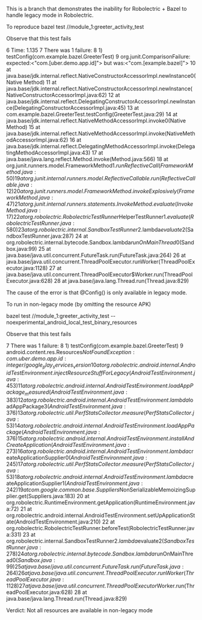 This is a branch that demonstrates the inability for Robolectric + Bazel to handle legacy mode in Robolectric.

To reproduce
bazel test //module_1:greeter_activity_test 

Observe that this test fails

  6 Time: 1.135
  7 There was 1 failure:
  8 1) testConfig(com.example.bazel.GreeterTest)
  9 org.junit.ComparisonFailure: expected:<"com.[uber.demo.app.id]"> but was:<"com.[example.bazel]">
 10         at java.base/jdk.internal.reflect.NativeConstructorAccessorImpl.newInstance0(Native Method)
 11         at java.base/jdk.internal.reflect.NativeConstructorAccessorImpl.newInstance(NativeConstructorAccessorImpl.java:62)
 12         at java.base/jdk.internal.reflect.DelegatingConstructorAccessorImpl.newInstance(DelegatingConstructorAccessorImpl.java:45)
 13         at com.example.bazel.GreeterTest.testConfig(GreeterTest.java:29)
 14         at java.base/jdk.internal.reflect.NativeMethodAccessorImpl.invoke0(Native Method)
 15         at java.base/jdk.internal.reflect.NativeMethodAccessorImpl.invoke(NativeMethodAccessorImpl.java:62)
 16         at java.base/jdk.internal.reflect.DelegatingMethodAccessorImpl.invoke(DelegatingMethodAccessorImpl.java:43)
 17         at java.base/java.lang.reflect.Method.invoke(Method.java:566)
 18         at org.junit.runners.model.FrameworkMethod$1.runReflectiveCall(FrameworkMethod.java:50)
 19         at org.junit.internal.runners.model.ReflectiveCallable.run(ReflectiveCallable.java:12)
 20         at org.junit.runners.model.FrameworkMethod.invokeExplosively(FrameworkMethod.java:47)
 21         at org.junit.internal.runners.statements.InvokeMethod.evaluate(InvokeMethod.java:17)
 22         at org.robolectric.RobolectricTestRunner$HelperTestRunner$1.evaluate(RobolectricTestRunner.java:580)
 23         at org.robolectric.internal.SandboxTestRunner$2.lambda$evaluate$2(SandboxTestRunner.java:287)
 24         at org.robolectric.internal.bytecode.Sandbox.lambda$runOnMainThread$0(Sandbox.java:99)
 25         at java.base/java.util.concurrent.FutureTask.run(FutureTask.java:264)
 26         at java.base/java.util.concurrent.ThreadPoolExecutor.runWorker(ThreadPoolExecutor.java:1128)
 27         at java.base/java.util.concurrent.ThreadPoolExecutor$Worker.run(ThreadPoolExecutor.java:628)
 28         at java.base/java.lang.Thread.run(Thread.java:829)

The cause of the error is that @Config() is only available in legacy mode. 

To run in non-legacy mode (by omitting the resource APK)

bazel test //module_1:greeter_activity_test --noexperimental_android_local_test_binary_resources   

Observe that this test fails

  7 There was 1 failure:
  8 1) testConfig(com.example.bazel.GreeterTest)
  9 android.content.res.Resources$NotFoundException: com.uber.demo.app.id:integer/google_play_services_version
 10         at org.robolectric.android.internal.AndroidTestEnvironment.injectResourceStuffForLegacy(AndroidTestEnvironment.java:453)
 11         at org.robolectric.android.internal.AndroidTestEnvironment.loadAppPackage_measured(AndroidTestEnvironment.java:383)
 12         at org.robolectric.android.internal.AndroidTestEnvironment.lambda$loadAppPackage$3(AndroidTestEnvironment.java:376)
 13         at org.robolectric.util.PerfStatsCollector.measure(PerfStatsCollector.java:53)
 14         at org.robolectric.android.internal.AndroidTestEnvironment.loadAppPackage(AndroidTestEnvironment.java:376)
 15         at org.robolectric.android.internal.AndroidTestEnvironment.installAndCreateApplication(AndroidTestEnvironment.java:273)
 16         at org.robolectric.android.internal.AndroidTestEnvironment.lambda$createApplicationSupplier$0(AndroidTestEnvironment.java:245)
 17         at org.robolectric.util.PerfStatsCollector.measure(PerfStatsCollector.java:53)
 18         at org.robolectric.android.internal.AndroidTestEnvironment.lambda$createApplicationSupplier$1(AndroidTestEnvironment.java:242)
 19         at com.google.common.base.Suppliers$NonSerializableMemoizingSupplier.get(Suppliers.java:183)
 20         at org.robolectric.RuntimeEnvironment.getApplication(RuntimeEnvironment.java:72)
 21         at org.robolectric.android.internal.AndroidTestEnvironment.setUpApplicationState(AndroidTestEnvironment.java:210)
 22         at org.robolectric.RobolectricTestRunner.beforeTest(RobolectricTestRunner.java:331)
 23         at org.robolectric.internal.SandboxTestRunner$2.lambda$evaluate$2(SandboxTestRunner.java:278)
 24         at org.robolectric.internal.bytecode.Sandbox.lambda$runOnMainThread$0(Sandbox.java:99)
 25         at java.base/java.util.concurrent.FutureTask.run(FutureTask.java:264)
 26         at java.base/java.util.concurrent.ThreadPoolExecutor.runWorker(ThreadPoolExecutor.java:1128)
 27         at java.base/java.util.concurrent.ThreadPoolExecutor$Worker.run(ThreadPoolExecutor.java:628)
 28         at java.base/java.lang.Thread.run(Thread.java:829)

Verdict: Not all resources are available in non-legacy mode
